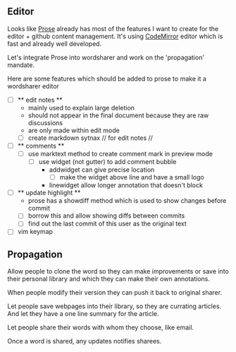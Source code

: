 ## Editor

Looks like [Prose](Prose.io "Prose") already has most of the features I want to create for the editor + github content management. It's using [CodeMirror](CodeMirror.net "CodeMirror") editor which is fast and already well developed.

Let's integrate Prose into wordsharer and work on the 'propagation' mandate.

Here are some features which should be added to prose to make it a wordsharer editor
- [ ] ** edit notes **
  - mainly used to explain large deletion
  - should not appear in the final document because they are raw discussions
  - are only made within edit mode
  - [ ] create markdown sytnax // for edit notes //
- [ ] ** comments **
  - [ ] use marktext method to create comment mark in preview mode
    - [ ] use widget (not gutter) to add comment bubble
      - addwidget can give precise location
        - [ ] make the widget above line and have a small logo
      - linewidget allow longer annotation that doesn't block
- [ ] ** update highlight **
  - prose has a showdiff method which is used to show changes before commit
  - [ ] borrow this and allow showing diffs between commits
  - [ ] find out the last commit of this user as the original text
- [ ] vim keymap

## Propagation

Allow people to clone the word so they can make improvements or save into their personal library and which they can make their own annotations.

When people modify their version they can push it back to original sharer.

Let people save webpages into their library, so they are currating articles.  And let they have a one line summary for the article.

Let people share their words with whom they choose, like email.

Once a word is shared, any updates notifies sharees.

